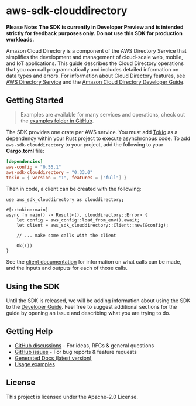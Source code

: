 # aws-sdk-clouddirectory

**Please Note: The SDK is currently in Developer Preview and is intended strictly for
feedback purposes only. Do not use this SDK for production workloads.**

Amazon Cloud Directory is a component of the AWS Directory Service that simplifies the development and management of cloud-scale web, mobile, and IoT applications. This guide describes the Cloud Directory operations that you can call programmatically and includes detailed information on data types and errors. For information about Cloud Directory features, see [AWS Directory Service](https://aws.amazon.com/directoryservice/) and the [Amazon Cloud Directory Developer Guide](https://docs.aws.amazon.com/clouddirectory/latest/developerguide/what_is_cloud_directory.html).

## Getting Started

> Examples are available for many services and operations, check out the
> [examples folder in GitHub](https://github.com/awslabs/aws-sdk-rust/tree/main/examples).

The SDK provides one crate per AWS service. You must add [Tokio](https://crates.io/crates/tokio)
as a dependency within your Rust project to execute asynchronous code. To add `aws-sdk-clouddirectory` to
your project, add the following to your **Cargo.toml** file:

```toml
[dependencies]
aws-config = "0.56.1"
aws-sdk-clouddirectory = "0.33.0"
tokio = { version = "1", features = ["full"] }
```

Then in code, a client can be created with the following:

```rust,no_run
use aws_sdk_clouddirectory as clouddirectory;

#[::tokio::main]
async fn main() -> Result<(), clouddirectory::Error> {
    let config = aws_config::load_from_env().await;
    let client = aws_sdk_clouddirectory::Client::new(&config);

    // ... make some calls with the client

    Ok(())
}
```

See the [client documentation](https://docs.rs/aws-sdk-clouddirectory/latest/aws_sdk_clouddirectory/client/struct.Client.html)
for information on what calls can be made, and the inputs and outputs for each of those calls.

## Using the SDK

Until the SDK is released, we will be adding information about using the SDK to the
[Developer Guide](https://docs.aws.amazon.com/sdk-for-rust/latest/dg/welcome.html). Feel free to suggest
additional sections for the guide by opening an issue and describing what you are trying to do.

## Getting Help

* [GitHub discussions](https://github.com/awslabs/aws-sdk-rust/discussions) - For ideas, RFCs & general questions
* [GitHub issues](https://github.com/awslabs/aws-sdk-rust/issues/new/choose) - For bug reports & feature requests
* [Generated Docs (latest version)](https://awslabs.github.io/aws-sdk-rust/)
* [Usage examples](https://github.com/awslabs/aws-sdk-rust/tree/main/examples)

## License

This project is licensed under the Apache-2.0 License.

